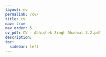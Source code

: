 ```yaml
---
layout: cv
permalink: /cv/
title: cv
nav: true
nav_order: 5
cv_pdf: CV - Abhishek Singh Dhadwal 3.2.pdf
description: 
toc:
  sidebar: left
---
```

